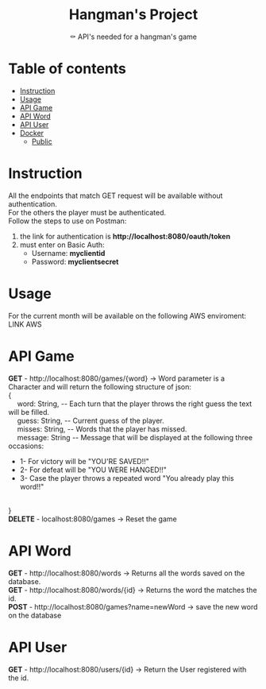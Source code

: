 <h1 align="center">Hangman's Project</h1>

<p align="center">⚰️ API's needed for a hangman's game</p>

Table of contents
=================

<!--ts-->
   * [Instruction](#instruction)
   * [Usage](#usage)
   * [API Game](#api-game)
   * [API Word](#api-word)
   * [API User](#api-user)
   * [Docker](#docker)
     * [Public](#public)
<!--te-->

Instruction
============
<p>
All the endpoints that match GET request will be available without authentication.
<br>For the others the player must be authenticated. 
<br>Follow the steps to use on Postman:
<ol>
    <li> the link for authentication is <strong>http://localhost:8080/oauth/token</strong></li>
    <li> must enter on Basic Auth: 
                                <ul>
                                    <li>Username: <strong>myclientid</strong></li>
                                    <li>Password: <strong>myclientsecret</strong></li>
                                </ul>
    </li>
</ol>
</p>

Usage
============
<p>
For the current month will be available on the following AWS enviroment: LINK AWS
</p>

API Game
============
<p>
<strong>GET</strong> - http://localhost:8080/games/{word} -> Word parameter is a Character and will return the following structure of json:
<br>    {
<br>&emsp;        word: String, -- Each turn that the player throws the right guess the text will be filled. 
<br>&emsp;        guess: String, -- Current guess of the player.
<br>&emsp;        misses: String, -- Words that the player has missed.
<br>&emsp;        message: String -- Message that will be displayed at the following three occasions: 
                            <ul>
                                <li>1- For victory will be "YOU'RE SAVED!!"</li>
                                <li>2- For defeat will be "YOU WERE HANGED!!"</li>
                                <li>3- Case the player throws a repeated word "You already play this word!!"</li>
                            </ul>    
<br>    }
<br><strong>DELETE</strong> - localhost:8080/games -> Reset the game
</p>

API Word
============
<p>
<strong>GET</strong> - http://localhost:8080/words -> Returns all the words saved on the database.
<br><strong>GET</strong> - http://localhost:8080/words/{id} -> Returns the word the matches the id.
<br><strong>POST</strong> - http://localhost:8080/games?name=newWord -> save the new word on the database
</p>

API User
============
<p>
<strong>GET</strong> - http://localhost:8080/users/{id} -> Return the User registered with the id.
</p>